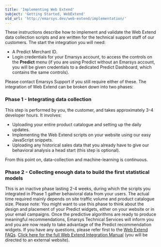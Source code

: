 ```yaml
---
title: 'Implementing Web Extend'
subject: 'Getting Started, WebExtend'
old_url: 'http://emarsys.dev/web-extend/implementation/'
---
```


These instructions describe how to implement and validate the Web Extend data collection scripts and are written for the technical support staff of our customers. The start the integration you will need:

- A Predict Merchant ID.
- Login credentials for your Emarsys account, to access the controls on the **Predict** menu (if you are using Predict without an Emarsys account, you will be given credentials to a dedicated Predict Dashboard, which contains the same controls).

 Please contact Emarsys Support if you still require either of these. The integration of Web Extend can be broken down into two phases:

### <span class="mw-headline" id="Phase_1_-_Integrating_the_data_collection_script">Phase 1 - Integrating data collection </span>

 This step is performed by you, the customer, and takes approximately 3-4 developer hours. It involves:

- Uploading your entire product catalogue and setting up the daily updates.
- Implementing the Web Extend scripts on your website using our easy JavaScript snippets.
- Uploading any historical sales data that you already have to give our behavioral analysis a head start (this step is optional).

 From this point on, data-collection and machine-learning is continuous.

### <span class="mw-headline" id="Phase_2_-_Collecting_enough_data_to_build_the_first_statistical_models">Phase 2 - Collecting enough data to build the first statistical models</span>

 This is an inactive phase lasting 2-4 weeks, during which the scripts you integrated in Phase 1 gather behavioral data from your users. The actual time required mainly depends on site traffic volume and product catalogue size. Please note: You might want to use this phase to think about the design and placement of your Predict widgets, either on your website or in your email campaigns. Once the predictive algorithms are ready to produce meaningful recommendations, Emarsys Technical Services will inform you and you are now ready to take advantage of the Predict recommendation widgets. If you have any questions, please refer first to the [Web Extend FAQs](/Getting%20Started/faq.md "Web Extend - FAQs"). [Click here for the full Web Extend Integration Manual](http://cdn.scarabresearch.com/static/manual/en/) (you will be directed to an external website).